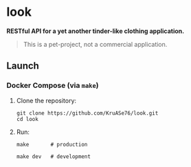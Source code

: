 # look

**RESTful API for a yet another tinder-like clothing application.**

> This is a pet-project, not a commercial application.


## Launch

### Docker Compose (via `make`)

1. Clone the repository:
    ```shell
    git clone https://github.com/KruASe76/look.git
    cd look
    ```

2. Run:
    ```shell
    make       # production
    ```
    ```shell
    make dev   # development
    ```
